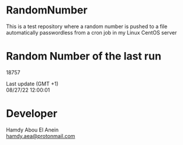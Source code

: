 # RandomNumber    
This is a test repository where a random number is pushed to a file automatically passwordless from a cron job in my Linux CentOS server    
# Random Number of the last run   
18757
      
Last update (GMT +1)    
08/27/22 12:00:01
# Developer    
Hamdy Abou El Anein   
hamdy.aea@protonmail.com
